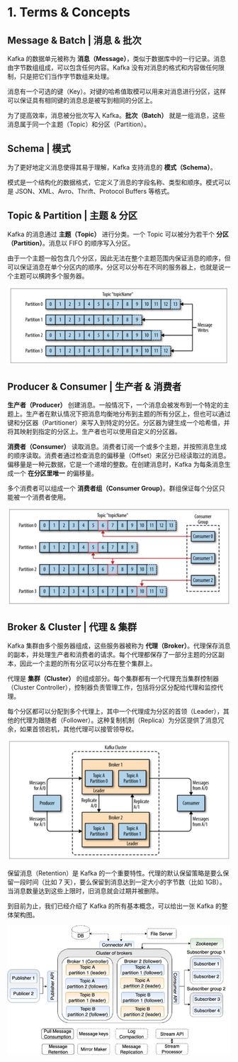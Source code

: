# 1. Terms & Concepts

## Message & Batch | 消息 & 批次

Kafka 的数据单元被称为 **消息（Message）**，类似于数据库中的一行记录。消息由字节数组组成，可以包含任何内容。Kafka 没有对消息的格式和内容做任何限制，只是把它们当作字节数组来处理。

消息有一个可选的键（Key）。对键的哈希值取模可以用来对消息进行分区，这样可以保证具有相同键的消息总是被写到相同的分区上。

为了提高效率，消息被分批次写入 Kafka。**批次（Batch）** 就是一组消息，这些消息属于同一个主题（Topic）和分区（Partition）。

## Schema | 模式

为了更好地定义消息使得其易于理解，Kafka 支持消息的 **模式（Schema）**。

模式是一个结构化的数据格式，它定义了消息的字段名称、类型和顺序。模式可以是 JSON、XML、Avro、Thrift、Protocol Buffers 等格式。

## Topic & Partition | 主题 & 分区

Kafka 的消息通过 **主题（Topic）** 进行分类。一个 Topic 可以被分为若干个 **分区（Partition）**。消息以 FIFO 的顺序写入分区。

由于一个主题一般包含几个分区，因此无法在整个主题范围内保证消息的顺序，但可以保证消息在单个分区内的顺序。分区可以分布在不同的服务器上，也就是说一个主题可以横跨多个服务器。

<img class="general-img" src='https://raw.githubusercontent.com/QAQdev/Pics/master/uPic/4wuAyq.png' alt='4wuAyq'/>

## Producer & Consumer | 生产者 & 消费者

**生产者（Producer）** 创建消息。一般情况下，一个消息会被发布到一个特定的主题上。生产者在默认情况下把消息均衡地分布到主题的所有分区上，但也可以通过键和分区器（Partitioner）来写入到特定的分区。分区器为键生成一个哈希值，并将其映射到指定的分区上。生产者也可以使用自定义的分区器。

**消费者（Consumer）** 读取消息。消费者订阅一个或多个主题，并按照消息生成的顺序读取。消费者通过检查消息的偏移量（Offset）来区分已经读取过的消息。偏移量是一种元数据，它是一个递增的整数。在创建消息时，Kafka 为每条消息生成一个 **在分区里唯一** 的偏移量。

多个消费者可以组成一个 **消费者组（Consumer Group）**。群组保证每个分区只能被一个消费者使用。

<img class="general-img" src='https://raw.githubusercontent.com/QAQdev/Pics/master/uPic/2SdiMu.png' alt='2SdiMu'/>

## Broker & Cluster | 代理 & 集群

Kafka 集群由多个服务器组成，这些服务器被称为 **代理（Broker）**。代理保存消息的副本，并处理生产者和消费者的请求。每个代理都保存了一部分主题的分区副本，因此一个主题的所有分区可以分布在整个集群上。

代理是 **集群（Cluster）** 的组成部分。每个集群都有一个代理充当集群控制器（Cluster Controller），控制器负责管理工作，包括将分区分配给代理和监控代理。

每个分区都可以分配到多个代理上，其中一个代理成为分区的首领（Leader），其他的代理为跟随者（Follower）。这种复制机制（Replica）为分区提供了消息冗余，如果首领宕机，其他代理可以接管领导权。

<img class="general-img" src='https://raw.githubusercontent.com/QAQdev/Pics/master/uPic/dpgcmg.png' alt='dpgcmg'/>

保留消息（Retention）是 Kafka 的一个重要特性。代理的默认保留策略是要么保留一段时间（比如 7 天），要么保留到消息达到一定大小的字节数（比如 1GB）。当消息数量达到这些上限时，旧消息就会过期并被删除。

到目前为止，我们已经介绍了 Kafka 的所有基本概念，可以给出一张 Kafka 的整体架构图。

<img class="general-img" src='https://raw.githubusercontent.com/QAQdev/Pics/master/uPic/8GFcfp.jpg' alt='8GFcfp'/>